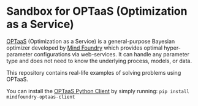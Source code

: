 # Sandbox for OPTaaS (Optimization as a Service)

[OPTaaS](https://mindfoundry.ai/optaas) (Optimization as a Service) is a general-purpose Bayesian optimizer developed
by [Mind Foundry](https://mindfoundry.ai) which provides optimal hyper-parameter configurations via web-services.
It can handle any parameter type and does not need to know the underlying process, models, or data.

This repository contains real-life examples of solving problems using OPTaaS.

You can install the [OPTaaS Python Client](https://pypi.python.org/pypi/mindfoundry-optaas-client) by simply running:
`pip install mindfoundry-optaas-client`

